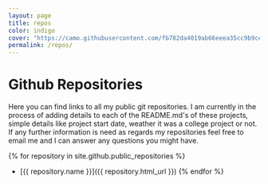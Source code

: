 ```yaml
---
layout: page
title: repos
color: indigo
cover: "https://camo.githubusercontent.com/fb782da4019ab66eeea35cc9b9ce73b2438b1688/687474703a2f2f646f632e72756c746f722e636f6d2f696d616765732f6769746875622d6c6f676f2e706e67"
permalink: /repos/		
---
```


<h1>Github Repositories</h1>
Here you can find links to all my public git repositories. I am currently in the process of adding details to each of the README.md's of these projects, simple details like project start date, weather it was a college project or not. If any further information is need as regards my repositories feel free to email me and I can answer any questions you might have.

{% for repository in site.github.public_repositories %}
  * [{{ repository.name }}]({{ repository.html_url }})
{% endfor %}
